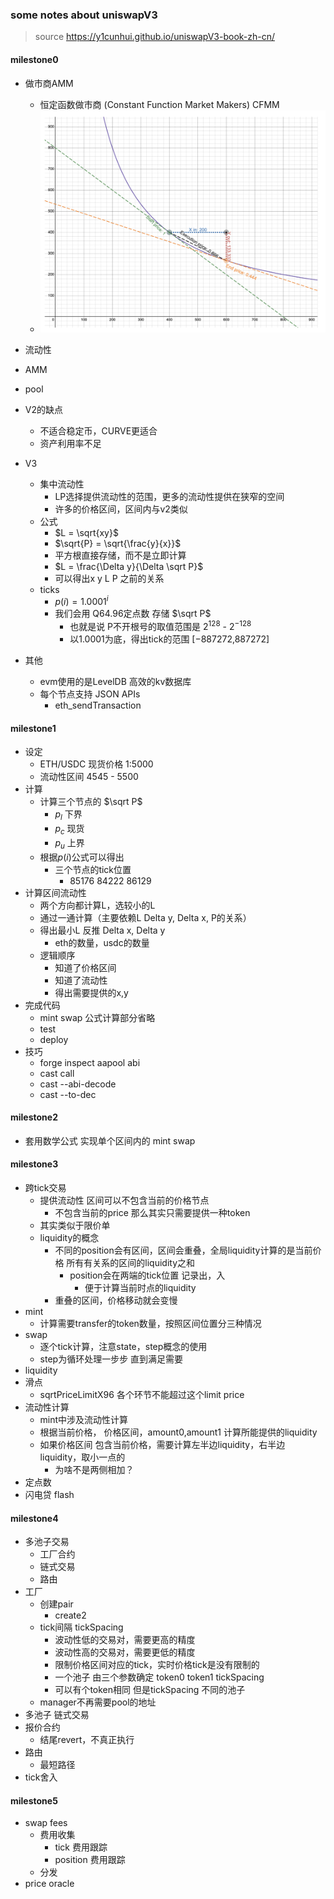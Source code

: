 ### some notes about uniswapV3

> source  https://y1cunhui.github.io/uniswapV3-book-zh-cn/

#### milestone0
- 做市商AMM
  - 恒定函数做市商 (Constant Function Market Makers) CFMM
  - ![alt text](readme_img/image01.png)
- 流动性
- AMM
- pool
- V2的缺点
  - 不适合稳定币，CURVE更适合
  - 资产利用率不足
- V3
  - 集中流动性
    - LP选择提供流动性的范围，更多的流动性提供在狭窄的空间
    - 许多的价格区间，区间内与v2类似
  - 公式
    - $L = \sqrt{xy}$
    - $\sqrt{P} = \sqrt{\frac{y}{x}}$
    - 平方根直接存储，而不是立即计算
    - $L = \frac{\Delta y}{\Delta \sqrt P}$
    - 可以得出x y  L  P 之前的关系
  - ticks
    - $p(i) = 1.0001^i$
    - 我们会用 Q64.96定点数 存储 $\sqrt P$
      - 也就是说 P不开根号的取值范围是 $2^{128}$ - $2^{-128}$
      - 以1.0001为底，得出tick的范围 [−887272,887272]

- 其他
  - evm使用的是LevelDB 高效的kv数据库
  - 每个节点支持 JSON APIs
    - eth_sendTransaction


#### milestone1
- 设定
  - ETH/USDC 现货价格 1:5000
  - 流动性区间 4545 - 5500
- 计算
  - 计算三个节点的 $\sqrt P$
    - $p_l$   下界
    - $p_c$   现货
    - $p_u$   上界
  - 根据$p(i)$公式可以得出
    - 三个节点的tick位置
      - 85176   84222  86129
- 计算区间流动性
  - 两个方向都计算L，选较小的L
  - 通过一通计算（主要依赖L Delta y, Delta x, P的关系）
  - 得出最小L 反推 Delta x,  Delta y
    - eth的数量，usdc的数量
  - 逻辑顺序
    - 知道了价格区间
    - 知道了流动性
    - 得出需要提供的x,y
- 完成代码
  - mint swap 公式计算部分省略
  - test
  - deploy
- 技巧
  - forge inspect aapool abi
  - cast call
  - cast --abi-decode
  - cast --to-dec

#### milestone2
- 套用数学公式 实现单个区间内的 mint swap

#### milestone3
- 跨tick交易
  - 提供流动性 区间可以不包含当前的价格节点
    - 不包含当前的price  那么其实只需要提供一种token
  - 其实类似于限价单
  - liquidity的概念
    - 不同的position会有区间，区间会重叠，全局liquidity计算的是当前价格 所有有关系的区间的liquidity之和
      - position会在两端的tick位置 记录出，入
        - 便于计算当前时点的liquidity
    - 重叠的区间，价格移动就会变慢
- mint
  - 计算需要transfer的token数量，按照区间位置分三种情况
- swap
  - 逐个tick计算，注意state，step概念的使用
  - step为循环处理一步步 直到满足需要
- liquidity
- 滑点
  - sqrtPriceLimitX96  各个环节不能超过这个limit price
- 流动性计算
  - mint中涉及流动性计算
  - 根据当前价格， 价格区间，amount0,amount1  计算所能提供的liquidity
  - 如果价格区间 包含当前价格，需要计算左半边liquidity，右半边liquidity，取小一点的
    - 为啥不是两侧相加？
- 定点数
- 闪电贷 flash


#### milestone4
- 多池子交易
  - 工厂合约
  - 链式交易
  - 路由
- 工厂
  - 创建pair
    - create2
  - tick间隔 tickSpacing
    - 波动性低的交易对，需要更高的精度
    - 波动性高的交易对，需要更低的精度
    - 限制价格区间对应的tick，实时价格tick是没有限制的
    - 一个池子 由三个参数确定 token0 token1 tickSpacing
    - 可以有个token相同 但是tickSpacing 不同的池子
  - manager不再需要pool的地址
- 多池子 链式交易
- 报价合约
  - 结尾revert，不真正执行
- 路由
  - 最短路径
- tick舍入

#### milestone5
- swap fees
  - 费用收集
    - tick 费用跟踪
    - position 费用跟踪
  - 分发
- price oracle